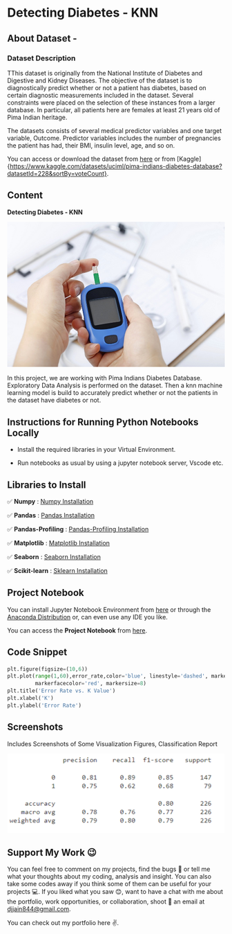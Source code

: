 # Detecting Diabetes - KNN

## About Dataset - 

### Dataset Description
TThis dataset is originally from the National Institute of Diabetes and Digestive and Kidney Diseases. The objective of the dataset is to diagnostically predict whether or not a patient has diabetes, based on certain diagnostic measurements included in the dataset. Several constraints were placed on the selection of these instances from a larger database. In particular, all patients here are females at least 21 years old of Pima Indian heritage.


The datasets consists of several medical predictor variables and one target variable, Outcome. Predictor variables includes the number of pregnancies the patient has had, their BMI, insulin level, age, and so on.

You can access or download the dataset from [here](https://github.com/Deeshu-Jain/Detecting-Diabetes-Using-KNN/blob/main/diabetes.csv) or from [Kaggle]{https://www.kaggle.com/datasets/uciml/pima-indians-diabetes-database?datasetId=228&sortBy=voteCount}.


## Content
**Detecting Diabetes - KNN** 

![Click on Ad](assets/diabetes.jpg)

In this project, we are working with Pima Indians Diabetes Database. Exploratory Data Analysis is performed on the dataset. Then a knn machine learning model is build to accurately predict whether or not the patients in the dataset have diabetes or not.


## Instructions for Running Python Notebooks Locally
 
 - Install the required libraries in your Virtual Environment.

 - Run notebooks as usual by using a jupyter notebook server, Vscode etc.


## Libraries to Install
    
:white_check_mark: **Numpy** : [Numpy Installation](https://numpy.org/install/)

:white_check_mark: **Pandas** : [Pandas Installation](https://pandas.pydata.org/docs/getting_started/index.html)

:white_check_mark: **Pandas-Profiling** : [Pandas-Profiling Installation](https://pypi.org/project/pandas-profiling/)

:white_check_mark: **Matplotlib** : [Matplotlib Installation](https://matplotlib.org/stable/users/getting_started/)

:white_check_mark: **Seaborn** : [Seaborn Installation](https://seaborn.pydata.org/installing.html)

:white_check_mark: **Scikit-learn** : [Sklearn Installation](https://scikit-learn.org/stable/install.html#)



## Project Notebook

You can install Jupyter Notebook Environment from [here](https://jupyter.org/install) or through the [Anaconda Distribution](https://www.anaconda.com/products/distribution) or, can even use any IDE you like.

You can access the **Project Notebook** from [here](https://github.com/Deeshu-Jain/Detecting-Diabetes-Using-KNN/blob/main/Detection%20of%20Diabetes.ipynb).


## Code Snippet

```python
plt.figure(figsize=(10,6))
plt.plot(range(1,60),error_rate,color='blue', linestyle='dashed', marker='o',
         markerfacecolor='red', markersize=8)
plt.title('Error Rate vs. K Value')
plt.xlabel('K')
plt.ylabel('Error Rate')
```


## Screenshots
Includes Screenshots of Some Visualization Figures, Classification Report


![Demo2](assets/ss2.png)


## Support My Work :wink:
You can feel free to comment on my projects, find the bugs :mag_right: or tell me what your thoughts about my coding, analysis and insight. You can also take some codes away if you think some of them can be useful for your projects :computer:. 
If you liked what you saw :blush:, want to have a chat with me about the portfolio, work opportunities, or collaboration, shoot :gun: an email at djjain844@gmail.com.

You can check out my portfolio here :v:.
